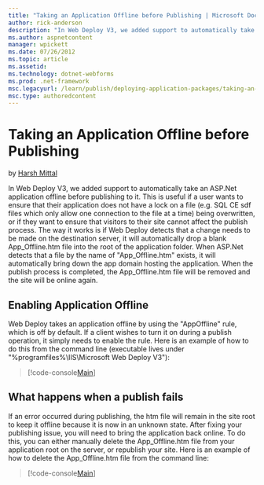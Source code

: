```yaml
---
title: "Taking an Application Offline before Publishing | Microsoft Docs"
author: rick-anderson
description: "In Web Deploy V3, we added support to automatically take an ASP.Net application offline before publishing to it. This is useful if a user wants to ensure tha..."
ms.author: aspnetcontent
manager: wpickett
ms.date: 07/26/2012
ms.topic: article
ms.assetid: 
ms.technology: dotnet-webforms
ms.prod: .net-framework
msc.legacyurl: /learn/publish/deploying-application-packages/taking-an-application-offline-before-publishing
msc.type: authoredcontent
---
```

Taking an Application Offline before Publishing
====================
by [Harsh Mittal](https://twitter.com/harshmittal)

In Web Deploy V3, we added support to automatically take an ASP.Net application offline before publishing to it. This is useful if a user wants to ensure that their application does not have a lock on a file (e.g. SQL CE sdf files which only allow one connection to the file at a time) being overwritten, or if they want to ensure that visitors to their site cannot affect the publish process. The way it works is if Web Deploy detects that a change needs to be made on the destination server, it will automatically drop a blank App\_Offline.htm file into the root of the application folder. When ASP.Net detects that a file by the name of "App\_Offline.htm" exists, it will automatically bring down the app domain hosting the application. When the publish process is completed, the App\_Offline.htm file will be removed and the site will be online again.

## Enabling Application Offline

Web Deploy takes an application offline by using the "AppOffline" rule, which is off by default. If a client wishes to turn it on during a publish operation, it simply needs to enable the rule. Here is an example of how to do this from the command line (executable lives under "%programfiles%\IIS\Microsoft Web Deploy V3"):

> [!code-console[Main](taking-an-application-offline-before-publishing/samples/sample1.cmd)]


### 

## What happens when a publish fails

If an error occurred during publishing, the htm file will remain in the site root to keep it offline because it is now in an unknown state. After fixing your publishing issue, you will need to bring the application back online. To do this, you can either manually delete the App\_Offline.htm file from your application root on the server, or republish your site. Here is an example of how to delete the App\_Offline.htm file from the command line:

> [!code-console[Main](taking-an-application-offline-before-publishing/samples/sample2.cmd)]